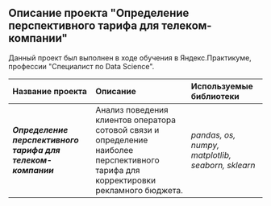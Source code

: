 ## Описание проекта "Определение перспективного тарифа для телеком-компании"

Данный проект был выполнен в ходе обучения в Яндекс.Практикуме, профессии "Специалист по Data Science".

| Название проекта | Описание | Используемые библиотеки | 
| :---------------------- | :---------------------- | :---------------------- |
| <strong> <em>Определение перспективного тарифа для телеком-компании</em></strong> | Анализ поведения клиентов оператора сотовой связи и определение наиболее перспективного тарифа для корректировки рекламного бюджета.| *pandas, os, numpy, matplotlib, seaborn, sklearn* |
